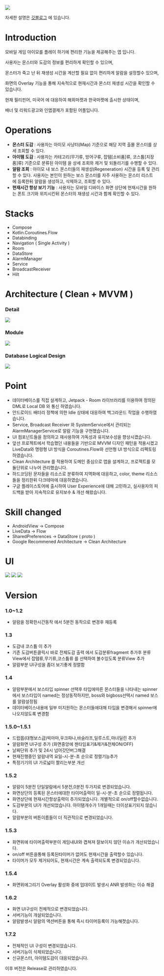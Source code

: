 <img src="https://img.shields.io/badge/PlayStore-v2.1.0-4285F4?style=for-the-badge&logo=googleplay&logoColor=white&link=https://play.google.com/store/apps/details?id=com.jinproject.twomillustratedbook" />

자세한 설명은 [깃블로그](https://jowunnal.github.io/categories/#projects "블로그 링크") 에 있습니다.

# Introduction

모바일 게임 아이모를 플레이 하기에 편리한 기능을 제공해주는 앱 입니다.

사용자는 몬스터와 도감의 정보를 편리하게 확인할 수 있으며,

몬스터가 죽고 난 뒤 재생성 시간을 계산할 필요 없이 편리하게 알람을 설정할수 있으며,

화면의 Overlay 기능을 통해 지속적으로 현재시간과 몬스터 재생성 시간을 확인할 수 있습니다.

현재 필리핀어, 미국어 에 대응하여 해외마켓과 한국마켓에 출시한 상태이며, 

배너 및 리워드광고와 인앱결제가 포함된 어플입니다.

# Operations

- **몬스터 도감** : 사용자는 아이모 사냥터(Map) 기준으로 해당 지역 출몰 몬스터를 상세 조회할 수 있다.
- **아이템 도감** : 사용자는 카테고리(무기류, 방어구류, 잡템[소비품]류, 코스튬[치장품]류) 기준으로 분류된 아이템 을 상세 조회와 제거 및 되돌리기를 수행할 수 있다.
- **알람 조회** : 아이모 내 보스 몬스터들의 재생성(Regeneration) 시간을 등록 및 관리 할 수 있다. 사용자는 본인이 원하는 보스 몬스터를 자주 사용하는 몬스터 리스트에 등록한뒤 알람을 생성하고, 삭제하고, 조회할 수 있다.
- **현재시간 항상 보기 기능** : 사용자는 모바일 디바이스 화면 상단에 현재시간을 원하는 폰트 크기와 위치시킨뒤 몬스터의 재생성 시간과 함께 확인할 수 있다.

# Stacks

 - Compose
 - Kotlin.Coroutines.Flow
 - Databinding
 - Navigation ( Single Activity )
 - Room
 - DataStore
 - AlarmManager
 - Service
 - BroadcastReceiver
 - Hilt

# Architecture ( Clean + MVVM )

### Detail

<img src="miscellaneoustool/diagram/detail_design_diagram.PNG" />

### Module

<img src="miscellaneoustool/diagram/module_diagram.PNG" />

### Database Logical Design

<img src="miscellaneoustool/diagram/db_logical_diagram.png" />

# Point

- 데이터베이스를 직접 설계하고, Jetpack - Room 라이브러리를 이용하여 정의된 DML로 Local DB 와 통신 하였습니다.
- 안드로이드 배터리 정책에 의한 Idle 상태에 대응하여 백그라운드 작업을 수행하였습니다.
- Service, Broadcast Receiver 와 SystemService에서 관리되는 AlarmManagerService로 알람 기능을 구현했습니다.
- UI 컴포넌트들을 정의하고 재사용하여 가독성과 유지보수성을 향상시켰습니다.
- 앞선 프로젝트에서 학습했던 내용들을 기반으로 MVVM 디자인 패턴을 적용시켰고 LiveData와 명령형 UI 방식을 Coroutines.Flow와 선언형 UI 방식으로 리펙토링 하였습니다.
- Clean Architecture 를 적용하여 도메인 중심으로 앱을 설계하고, 프로젝트를 모듈단위로 나누어 관리했습니다.
- 하드코딩된 문자들을 리소스로 분류하여 지역화에 대응하고, color, theme 리소스들을 정리한뒤 다크테마에 대응하였습니다.
- 구글 플레이스토어에 출시하여 User Experience에 대해 고민하고, 실사용자의 피드백을 받아 지속적으로 유지보수 & 개선 해왔습니다.

# Skill changed

 - AndroidView -> Compose
 - LiveData -> Flow
 - SharedPreferences -> DataStore ( proto )
 - Google Recommened Architecture -> Clean Architecture
 
# UI

<img src="miscellaneoustool/diagram/alarm.jpg" />

<img src="miscellaneoustool/diagram/drop.jpg" />

<img src="miscellaneoustool/diagram/collection.jpg" />


# Version

### 1.0~1.2
- 알람을 정확한시간동작 에서 5분전 동작으로 변경후 재등록

### 1.3
- 도감내 코스튬 이 추가
- 기존 도감버튼클릭시 바로 전체도감 출력 에서 도감분류fragment 추가후 분류View에서 잡탬류,무기류,코스튬류 를 선택하여 볼수있도록 분류View 추가
- 알람부분 UI구성을 좀더 보기좋게 정렬함

### 1.4
- 알람부분에서 보스타입 spinner 선택후 타입에따른 몬스터들을 나타내는 spinner 에서 보스타입이 named는 정상동작하지만, boss와 bigboss선택시 named 보스를 알람설정됨
- 데이터베이스내용에 일부 미지원하는 몬스터들에대해 타입을 변경해서 spinner에 나오지않도록 변경함

### 1.5.0~1.5.1
- 드랍몹(대형보스급)빅마마,우크파나,바슬라프,일루스트,마녀딜린 추가
- 알람화면 UI구성 추가 (화면중앙에 젠타임표기&제거&전체ON/OFF)
- 날짜단위 추가 및 24시 넘어갓던버그해결
- 현재진행중인 알람내역 요일-시-분-초 순으로 정렬기능추가
- 특정기기의 UI 가로넓이 짤리는부분 개선

### 1.5.2
- 알람이 5분전 단일알람에서 5분전,0분전 두가지로 변경되었습니다.
- 화면상단의 등록된 몬스터에대한 타이머출력이 일-시-분-초 순으로 정렬됩니다.
- 화면상단에 현재시간항상출력이 추가되었습니다. 개별적으로 on/off할수없습니다.
- 도감부분의 UI가 개선되었습니다. 아이탬개수가 1개일때는 더이상표기되지 않습니다.
- 알람부분의 버튼이름들이 더 직관적으로 변경되었습니다.

### 1.5.3
- 화면위에 타이머출력부분이 게임내UI와 겹쳐져 잘보이지 않던 이슈가 개선되었습니다.
- on/off 버튼을통해 등록된타이머가 없어도 현재시간을 출력할수 있습니다.
- 타이머가 모두 제거되어도, 현재시간은 계속 출력되도록 변경되었습니다.

### 1.5.4
- 화면위에그리기 Overlay 활성화 중에 업데이트 발생시 ANR 발생하는 이슈 해결

### 1.6.2
- 화면 UI구성이 전체적으로 변경되었습니다.
- 서버기능이 개설되었습니다.
- 알람발생시 알람의 액션버튼을 통해 즉시 타이머등록이 가능해졋습니다.

### 1.7.2
 - 전체적인 UI 구성이 변경되었습니다.
 - 서버기능이 삭제되었습니다.
 - 신규몬스터, 아이템도감이 대응되었습니다.

이후 버전은 Release로 관리하였습니다.
